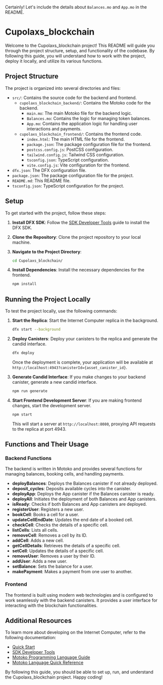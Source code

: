 Certainly! Let's include the details about `Balances.mo` and `App.mo` in the README.

# Cupolaxs_blockchain

Welcome to the Cupolaxs_blockchain project! This README will guide you through the project structure, setup, and functionality of the codebase. By following this guide, you will understand how to work with the project, deploy it locally, and utilize its various functions.

## Project Structure

The project is organized into several directories and files:

- `src/`: Contains the source code for the backend and frontend.
  - `cupolaxs_blockchain_backend/`: Contains the Motoko code for the backend.
    - `main.mo`: The main Motoko file for the backend logic.
    - `Balances.mo`: Contains the logic for managing token balances.
    - `App.mo`: Contains the application logic for handling user interactions and payments.
  - `cupolaxs_blockchain_frontend/`: Contains the frontend code.
    - `index.html`: The main HTML file for the frontend.
    - `package.json`: The package configuration file for the frontend.
    - `postcss.config.js`: PostCSS configuration.
    - `tailwind.config.js`: Tailwind CSS configuration.
    - `tsconfig.json`: TypeScript configuration.
    - `vite.config.js`: Vite configuration for the frontend.
- `dfx.json`: The DFX configuration file.
- `package.json`: The package configuration file for the project.
- `README.md`: This README file.
- `tsconfig.json`: TypeScript configuration for the project.

## Setup

To get started with the project, follow these steps:

1. **Install DFX SDK**: Follow the [SDK Developer Tools](https://internetcomputer.org/docs/current/developer-docs/setup/install) guide to install the DFX SDK.

2. **Clone the Repository**: Clone the project repository to your local machine.

3. **Navigate to the Project Directory**:
   ```bash
   cd Cupolaxs_blockchain/
   ```

4. **Install Dependencies**: Install the necessary dependencies for the frontend.
   ```bash
   npm install
   ```

## Running the Project Locally

To test the project locally, use the following commands:

1. **Start the Replica**: Start the Internet Computer replica in the background.
   ```bash
   dfx start --background
   ```

2. **Deploy Canisters**: Deploy your canisters to the replica and generate the candid interface.
   ```bash
   dfx deploy
   ```

   Once the deployment is complete, your application will be available at `http://localhost:4943?canisterId={asset_canister_id}`.

3. **Generate Candid Interface**: If you make changes to your backend canister, generate a new candid interface.
   ```bash
   npm run generate
   ```

4. **Start Frontend Development Server**: If you are making frontend changes, start the development server.
   ```bash
   npm start
   ```

   This will start a server at `http://localhost:8080`, proxying API requests to the replica at port 4943.

## Functions and Their Usage

### Backend Functions

The backend is written in Motoko and provides several functions for managing balances, booking cells, and handling payments.

- **deployBalances**: Deploys the Balances canister if not already deployed.
- **deposit_cycles**: Deposits available cycles into the canister.
- **deployApp**: Deploys the App canister if the Balances canister is ready.
- **deployAll**: Initiates the deployment of both Balances and App canisters.
- **isReady**: Checks if both Balances and App canisters are deployed.
- **registerUser**: Registers a new user.
- **bookCell**: Books a cell for a user.
- **updateCellEndDate**: Updates the end date of a booked cell.
- **checkCell**: Checks the details of a specific cell.
- **listCells**: Lists all cells.
- **removeCell**: Removes a cell by its ID.
- **addCell**: Adds a new cell.
- **getCellDetails**: Retrieves the details of a specific cell.
- **setCell**: Updates the details of a specific cell.
- **removeUser**: Removes a user by their ID.
- **addUser**: Adds a new user.
- **setBalance**: Sets the balance for a user.
- **makePayment**: Makes a payment from one user to another.

### Frontend

The frontend is built using modern web technologies and is configured to work seamlessly with the backend canisters. It provides a user interface for interacting with the blockchain functionalities.

## Additional Resources

To learn more about developing on the Internet Computer, refer to the following documentation:

- [Quick Start](https://internetcomputer.org/docs/current/developer-docs/setup/deploy-locally)
- [SDK Developer Tools](https://internetcomputer.org/docs/current/developer-docs/setup/install)
- [Motoko Programming Language Guide](https://internetcomputer.org/docs/current/motoko/main/motoko)
- [Motoko Language Quick Reference](https://internetcomputer.org/docs/current/motoko/main/language-manual)

By following this guide, you should be able to set up, run, and understand the Cupolaxs_blockchain project. Happy coding!